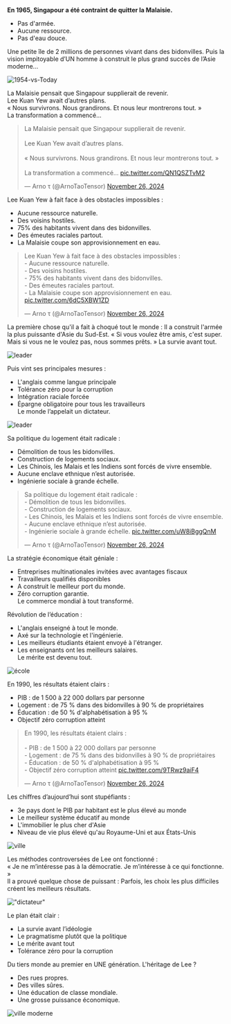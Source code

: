 **En 1965, Singapour a été contraint de quitter la Malaisie.**

- Pas d'armée.
- Aucune ressource.
- Pas d'eau douce.

Une petite île de 2 millions de personnes vivant dans des bidonvilles.
Puis la vision impitoyable d’UN homme à construit le plus grand succès de l’Asie moderne...

![1954-vs-Today](https://pbs.twimg.com/media/GdTA_FhaoAIytWT?format=png)

La Malaisie pensait que Singapour supplierait de revenir.  
Lee Kuan Yew avait d’autres plans.  
« Nous survivrons. Nous grandirons. Et nous leur montrerons tout. »  
La transformation a commencé...

<blockquote class="twitter-tweet" data-media-max-width="560"><p lang="fr" dir="ltr">La Malaisie pensait que Singapour supplierait de revenir. <br><br>Lee Kuan Yew avait d’autres plans. <br><br>« Nous survivrons. Nous grandirons. Et nous leur montrerons tout. » <br><br>La transformation a commencé... <a href="https://t.co/QN1QSZTvM2">pic.twitter.com/QN1QSZTvM2</a></p>&mdash; Arno τ (@ArnoTaoTensor) <a href="https://twitter.com/ArnoTaoTensor/status/1861331247458607288?ref_src=twsrc%5Etfw">November 26, 2024</a></blockquote> <script async src="https://platform.twitter.com/widgets.js" charset="utf-8"></script>

Lee Kuan Yew à fait face à des obstacles impossibles : 
- Aucune ressource naturelle. 
- Des voisins hostiles. 
- 75% des habitants vivent dans des bidonvilles. 
- Des émeutes raciales partout.  
- La Malaisie coupe son approvisionnement en eau.

<blockquote class="twitter-tweet" data-media-max-width="560"><p lang="fr" dir="ltr">Lee Kuan Yew à fait face à des obstacles impossibles : <br>- Aucune ressource naturelle. <br>- Des voisins hostiles. <br>- 75% des habitants vivent dans des bidonvilles. <br>- Des émeutes raciales partout. <br>- La Malaisie coupe son approvisionnement en eau. <a href="https://t.co/6dC5XBW1ZD">pic.twitter.com/6dC5XBW1ZD</a></p>&mdash; Arno τ (@ArnoTaoTensor) <a href="https://twitter.com/ArnoTaoTensor/status/1861331250155536563?ref_src=twsrc%5Etfw">November 26, 2024</a></blockquote> <script async src="https://platform.twitter.com/widgets.js" charset="utf-8"></script>

La première chose qu'il a fait à choqué tout le monde : 
Il a construit l'armée la plus puissante d'Asie du Sud-Est.
« Si vous voulez être amis, c'est super. Mais si vous ne le voulez pas, nous sommes prêts. » 
La survie avant tout.

![leader](https://pbs.twimg.com/media/GdTCrzKaoAAyTWd?format=jpg)

Puis vint ses principales mesures :  
- L'anglais comme langue principale 
- Tolérance zéro pour la corruption 
- Intégration raciale forcée 
- Épargne obligatoire pour tous les travailleurs  
Le monde l’appelait un dictateur.

![leader](https://pbs.twimg.com/media/GdTDjdvaoAU4kmP?format=jpg)

Sa politique du logement était radicale : 
- Démolition de tous les bidonvilles. 
- Construction de logements sociaux.
- Les Chinois, les Malais et les Indiens sont forcés de vivre ensemble. 
- Aucune enclave ethnique n’est autorisée.  
- Ingénierie sociale à grande échelle.

<blockquote class="twitter-tweet" data-media-max-width="560"><p lang="fr" dir="ltr">Sa politique du logement était radicale : <br>- Démolition de tous les bidonvilles. <br>- Construction de logements sociaux.<br>- Les Chinois, les Malais et les Indiens sont forcés de vivre ensemble. <br>- Aucune enclave ethnique n’est autorisée. <br>- Ingénierie sociale à grande échelle. <a href="https://t.co/uW8iBggQnM">pic.twitter.com/uW8iBggQnM</a></p>&mdash; Arno τ (@ArnoTaoTensor) <a href="https://twitter.com/ArnoTaoTensor/status/1861331258812571950?ref_src=twsrc%5Etfw">November 26, 2024</a></blockquote> <script async src="https://platform.twitter.com/widgets.js" charset="utf-8"></script>

La stratégie économique était géniale :  
- Entreprises multinationales invitées avec avantages fiscaux  
- Travailleurs qualifiés disponibles  
- A construit le meilleur port du monde. 
- Zéro corruption garantie.  
Le commerce mondial à tout transformé.

Révolution de l’éducation :  
- L'anglais enseigné à tout le monde. 
- Axé sur la technologie et l'ingénierie. 
- Les meilleurs étudiants étaient envoyé à l'étranger. 
- Les enseignants ont les meilleurs salaires.  
Le mérite est devenu tout.

![école](https://pbs.twimg.com/media/GdTFIMbaoAE8kY2?format=png)

En 1990, les résultats étaient clairs :
- PIB : de 1 500 à 22 000 dollars par personne  
- Logement : de 75 % dans des bidonvilles à 90 % de propriétaires  
- Éducation : de 50 % d'alphabétisation à 95 %  
- Objectif zéro corruption atteint

<blockquote class="twitter-tweet" data-media-max-width="560"><p lang="fr" dir="ltr">En 1990, les résultats étaient clairs : <br><br>- PIB : de 1 500 à 22 000 dollars par personne <br>- Logement : de 75 % dans des bidonvilles à 90 % de propriétaires <br>- Éducation : de 50 % d&#39;alphabétisation à 95 % <br>- Objectif zéro corruption atteint <a href="https://t.co/9TRwz9aiF4">pic.twitter.com/9TRwz9aiF4</a></p>&mdash; Arno τ (@ArnoTaoTensor) <a href="https://twitter.com/ArnoTaoTensor/status/1861331266383290875?ref_src=twsrc%5Etfw">November 26, 2024</a></blockquote> <script async src="https://platform.twitter.com/widgets.js" charset="utf-8"></script>

Les chiffres d’aujourd’hui sont stupéfiants :  
- 3e pays dont le PIB par habitant est le plus élevé au monde  
- Le meilleur système éducatif au monde  
- L'immobilier le plus cher d'Asie  
- Niveau de vie plus élevé qu'au Royaume-Uni et aux États-Unis

![ville](https://pbs.twimg.com/media/GdTFyL6aYAAq6tR?format=jpg)

Les méthodes controversées de Lee ont fonctionné :  
« Je ne m’intéresse pas à la démocratie. Je m’intéresse à ce qui fonctionne. »  
Il a prouvé quelque chose de puissant :  Parfois, les choix les plus difficiles créent les meilleurs résultats.

!["dictateur"](https://pbs.twimg.com/media/GdTGOL2aoAMSWVO?format=jpg)

Le plan était clair :  
- La survie avant l’idéologie 
- Le pragmatisme plutôt que la politique 
- Le mérite avant tout 
- Tolérance zéro pour la corruption

Du tiers monde au premier en UNE génération. 
L'héritage de Lee ? 
- Des rues propres.  
- Des villes sûres.  
- Une éducation de classe mondiale.  
- Une grosse puissance économique.

![ville moderne](https://pbs.twimg.com/media/GdTGwdPasAAoldd?format=jpg)